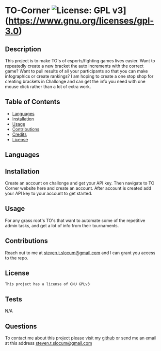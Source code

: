 # TO-Corner ![License: GPL v3](https://img.shields.io/badge/License-GPLv3-blue.svg)](https://www.gnu.org/licenses/gpl-3.0)

## Description 

This project is to make TO's of esports/fighting games lives easier. Want to repeatedly create a new bracket the auto increments with the correct game? Want to pull results of all your participants so that you can make infographics or create rankings? I am hoping to create a one stop shop for creating brackets in Challonge and can get the info you need with one mouse click rather than a lot of extra work.


## Table of Contents 

* [Languages](#languages)
* [Installation](#installation)
* [Usage](#usage)
* [Contributions](#contributions)
* [Credits](#credits)
* [License](#license)

## Languages



## Installation

Create an account on challonge and get your API key. Then navigate to TO Corner website here and create an account. After account is created add your API key to your account to get started.


## Usage 

For any grass root's TO's that want to automate some of the repetitive admin tasks, and get a lot of info from their tournaments.

## Contributions
Reach out to me at steven.t.slocum@gmail.com and I can grant you access to the repo.

## License
    This project has a license of GNU GPLv3

## Tests
N/A

## Questions
To contact me about this project please visit my [github](https://github.com/gunther123) or send me an email at this address [steven.t.slocum@gmail.com](steven.t.slocum@gmail.com)

